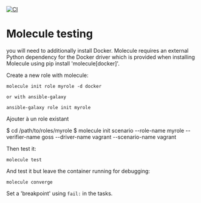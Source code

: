 [![CI](https://github.com/freuds/molecule-ansible-testing/workflows/CI/badge.svg?event=push)](https://github.com/freuds/molecule-ansible-testing/actions?query=workflow%3ACI)

# Molecule testing


you will need to additionally install Docker. Molecule requires an external Python dependency for the Docker driver which is provided when installing Molecule using pip install 'molecule[docker]'.


Create a new role with molecule:

	molecule init role myrole -d docker

	or with ansible-galaxy

	ansible-galaxy role init myrole

Ajouter à un role existant 

$ cd /path/to/roles/myrole
$ molecule init scenario --role-name myrole --verifier-name goss --driver-name vagrant --scenario-name vagrant

Then test it: 

	molecule test

And test it but leave the container running for debugging:

	molecule converge

Set a 'breakpoint' using `fail:` in the tasks.
